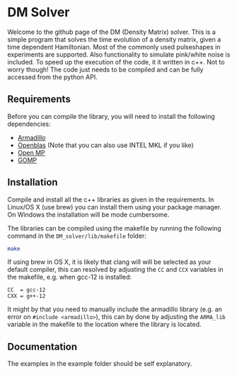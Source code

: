 DM Solver 
=========

Welcome to the github page of the DM (Density Matrix) solver. This is a simple program that solves the time evolution of a density matrix, given a time dependent Hamiltonian. Most of the commonly used pulseshapes in experiments are supported. Also functionality to simulate  pink/white noise is included. To speed up the execution of the code, it it written in c++. Not to worry though! The code just needs to be compiled and can be fully accessed from the python API.

Requirements
-------------
Before you can compile the library, you will need to install the following dependencies:

* [Armadillo](http://arma.sourceforge.net/download.html)
* [Openblas](http://www.openblas.net/) (Note that you can also use INTEL MKL if you like)
* [Open MP](https://www.open-mpi.org/)
* [GOMP](https://gcc.gnu.org/projects/gomp/)


Installation
-------------
Compile and install all the c++ libraries as given in the requirements. In Linux/OS X (use brew) you can install them using your package manager. On Windows the installation will be mode cumbersome.

The libraries can be compiled using the makefile by running the following command in the `DM_solver/lib/makefile` folder:
```bash	
make
```
If using brew in OS X, it is likely that clang will will be selected as your default compiler, this can resolved by adjusting the `CC` and `CCX` variables in the makefile, e.g. when gcc-12 is installed:
```
CC  = gcc-12
CXX = g++-12
```
It might by that you need to manually include the armadillo library (e.g. an error on `#include <armadillo>`), this can by done by adjusting the `ARMA_lib` variable in the makefile to the location where the library is located.


Documentation
-------------

The examples in the example folder should be self explanatory.